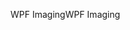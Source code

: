 <span data-ttu-id="b1341-101">WPF Imaging</span><span class="sxs-lookup"><span data-stu-id="b1341-101">WPF Imaging</span></span>